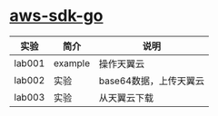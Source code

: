 # [aws-sdk-go](https://github.com/aws/aws-sdk-go)

|实验|简介|说明|
|---|---|---|
|lab001|example|操作天翼云 |
|lab002|实验|base64数据，上传天翼云|
|lab003|实验|从天翼云下载|